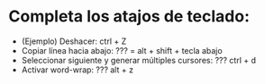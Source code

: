 # Completa los atajos de teclado:

- (Ejemplo) Deshacer: ctrl + Z
- Copiar línea hacia abajo: ??? = alt + shift + tecla abajo
- Seleccionar siguiente y generar múltiples cursores: ??? ctrl + d
- Activar word-wrap: ??? alt + z

